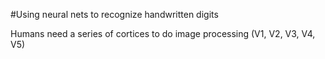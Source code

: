 #Using neural nets to recognize handwritten digits

Humans need a series of cortices to do image processing (V1, V2, V3, V4, V5)




